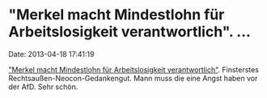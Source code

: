 \"Merkel macht Mindestlohn für Arbeitslosigkeit verantwortlich\". \...
======================================================================

Date: 2013-04-18 17:41:19

[\"Merkel macht Mindestlohn für Arbeitslosigkeit
verantwortlich\"](http://www.derwesten.de/wr/politik/merkel-macht-mindestlohn-fuer-arbeitslosigkeit-verantwortlich-id7851762.html).
Finsterstes Rechtsaußen-Neocon-Gedankengut. Mann muss die eine Angst
haben vor der AfD. Sehr schön.
